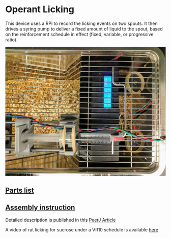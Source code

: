 # Operant Licking

This device uses a RPi to record the licking events on two spouts. It then drives a syring pump to deliver a fixed amount of liquid to the spout, based on the reinforcement schedule in effect (fixed, variable, or progressive ratio).  

![](images/syrngeLoaded.jpg)

## [Parts list](PartsList.md) 

## [Assembly instruction](Assembly.md)

Detailed description is published in this [PeerJ Article](https://peerj.com/articles/2981/)

A video of rat licking for sucrose under a VR10 schedule is available [here](https://youtu.be/l3SEo6oAtPM)
